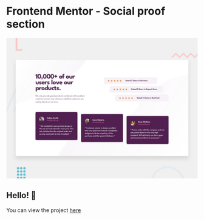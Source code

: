 # Frontend Mentor - Social proof section

![Design preview for the Social proof section coding challenge](./design/desktop-preview.jpg)

## Hello! 👋

You can view the project [here](https://dubemmbah.github.io/social-proof-section)




